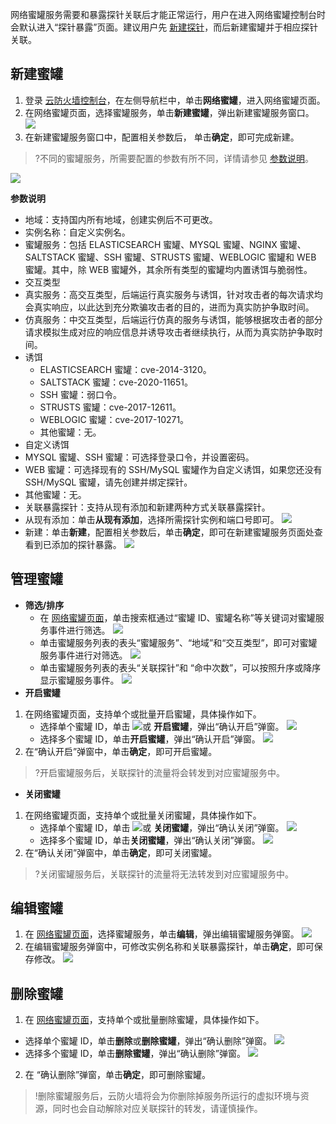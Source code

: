 
网络蜜罐服务需要和暴露探针关联后才能正常运行，用户在进入网络蜜罐控制台时会默认进入“探针暴露”页面。建议用户先 [新建探针](https://cloud.tencent.com/document/product/1132/63906)，而后新建蜜罐并于相应探针关联。

## 新建蜜罐
1. 登录 [云防火墙控制台](https://console.cloud.tencent.com/cfw)，在左侧导航栏中，单击**网络蜜罐**，进入网络蜜罐页面。
2. 在网络蜜罐页面，选择蜜罐服务，单击**新建蜜罐**，弹出新建蜜罐服务窗口。
![](https://qcloudimg.tencent-cloud.cn/raw/fab7681ab039b987bcd9cb7ff31e72dc.png)
3. 在新建蜜罐服务窗口中，配置相关参数后，	单击**确定**，即可完成新建。
>?不同的蜜罐服务，所需要配置的参数有所不同，详情请参见 [参数说明](#explain)。
>
![](https://qcloudimg.tencent-cloud.cn/raw/dc8ad9a44fe44a81a2b75b799689014b.png)

**参数说明**[](id:explain)
- 地域：支持国内所有地域，创建实例后不可更改。
- 实例名称：自定义实例名。
- 蜜罐服务：包括 ELASTICSEARCH 蜜罐、MYSQL 蜜罐、NGINX 蜜罐、SALTSTACK 蜜罐、SSH 蜜罐、STRUSTS 蜜罐、WEBLOGIC 蜜罐和 WEB 蜜罐。其中，除 WEB 蜜罐外，其余所有类型的蜜罐均内置诱饵与脆弱性。
- 交互类型
 - 真实服务：高交互类型，后端运行真实服务与诱饵，针对攻击者的每次请求均会真实响应，以此达到充分欺骗攻击者的目的，进而为真实防护争取时间。
 - 仿真服务：中交互类型，后端运行仿真的服务与诱饵，能够根据攻击者的部分请求模拟生成对应的响应信息并诱导攻击者继续执行，从而为真实防护争取时间。
- 诱饵
  - ELASTICSEARCH 蜜罐：cve-2014-3120。
  - SALTSTACK 蜜罐：cve-2020-11651。
  - SSH 蜜罐：弱口令。
  - STRUSTS 蜜罐：cve-2017-12611。
  - WEBLOGIC 蜜罐：cve-2017-10271。
  - 其他蜜罐：无。
- 自定义诱饵
 - MYSQL 蜜罐、SSH 蜜罐：可选择登录口令，并设置密码。
 - WEB 蜜罐：可选择现有的 SSH/MySQL 蜜罐作为自定义诱饵，如果您还没有 SSH/MySQL 蜜罐，请先创建并绑定探针。
 - 其他蜜罐：无。
- 关联暴露探针：支持从现有添加和新建两种方式关联暴露探针。
 - 从现有添加：单击**从现有添加**，选择所需探针实例和端口号即可。
 ![](https://qcloudimg.tencent-cloud.cn/raw/230819ce5b260a345abd2902ae0ae613.png)
 - 新建：单击**新建**，配置相关参数后，单击**确定**，即可在新建蜜罐服务页面处查看到已添加的探针暴露。
![](https://qcloudimg.tencent-cloud.cn/raw/90d90693a86060280682eea5d727d231.png)

 

## 管理蜜罐
- **筛选/排序**
  - 在 [网络蜜罐页面](https://console.cloud.tencent.com/cfw/honeypot?tab=honeypotservice)，单击搜索框通过“蜜罐 ID、蜜罐名称”等关键词对蜜罐服务事件进行筛选。
![](https://qcloudimg.tencent-cloud.cn/raw/c09b026b551186784b450430d460974e.png)
  - 单击蜜罐服务列表的表头“蜜罐服务”、“地域”和“交互类型”，即可对蜜罐服务事件进行对筛选。
![](https://qcloudimg.tencent-cloud.cn/raw/70b0eb2505ff83d031a12d6be0351b3d.png)
  - 单击蜜罐服务列表的表头“关联探针”和	“命中次数”，可以按照升序或降序显示蜜罐服务事件。
![](https://qcloudimg.tencent-cloud.cn/raw/e49e90836b489de40a468cac5b2896a1.png)
- **开启蜜罐**
 1. 在网络蜜罐页面，支持单个或批量开启蜜罐，具体操作如下。
    - 选择单个蜜罐 ID，单击 ![](https://qcloudimg.tencent-cloud.cn/raw/8cac7be9ccea6507c5c6929c59bea379.png)或 **开启蜜罐**，弹出“确认开启”弹窗。
    ![](https://qcloudimg.tencent-cloud.cn/raw/ede06e1f1b5404d58c5a40e7d9a2ba04.png)
    - 选择多个蜜罐 ID，单击**开启蜜罐**，弹出“确认开启”弹窗。
    ![](https://qcloudimg.tencent-cloud.cn/raw/bd87be995bc056442a5df7ed20258774.png)
 2. 在“确认开启”弹窗中，单击**确定**，即可开启蜜罐。
>?开启蜜罐服务后，关联探针的流量将会转发到对应蜜罐服务中。
>
- **关闭蜜罐**
 1. 在网络蜜罐页面，支持单个或批量关闭蜜罐，具体操作如下。
    - 选择单个蜜罐 ID，单击 ![](https://qcloudimg.tencent-cloud.cn/raw/84f13fcacfe7ed9b2bf9716f493d106d.png)或 **关闭蜜罐**，弹出“确认关闭”弹窗。
  ![](https://qcloudimg.tencent-cloud.cn/raw/89b28a4f2c57c1a32fad218ed4f961a9.png)
    - 选择多个蜜罐 ID，单击**关闭蜜罐**，弹出“确认关闭”弹窗。
  ![](https://qcloudimg.tencent-cloud.cn/raw/76e765962b0fed73b7de903379b5645b.png)
 2. 在“确认关闭”弹窗中，单击**确定**，即可关闭蜜罐。
>?关闭蜜罐服务后，关联探针的流量将无法转发到对应蜜罐服务中。
>

## 编辑蜜罐
1. 在 [网络蜜罐页面](https://console.cloud.tencent.com/cfw/honeypot?tab=honeypotservice)，选择蜜罐服务，单击**编辑**，弹出编辑蜜罐服务弹窗。
![](https://qcloudimg.tencent-cloud.cn/raw/1319c57d040ffd2d1640e94edc0b2a24.png)
2. 在编辑蜜罐服务弹窗中，可修改实例名称和关联暴露探针，单击**确定**，即可保存修改。
![](https://qcloudimg.tencent-cloud.cn/raw/820141a6fc125674f4dbb1e9b04503ee.png)

## 删除蜜罐
1. 在 [网络蜜罐页面](https://console.cloud.tencent.com/cfw/honeypot?tab=honeypotservice)，支持单个或批量删除蜜罐，具体操作如下。
 - 选择单个蜜罐 ID，单击**删除**或**删除蜜罐**，弹出“确认删除”弹窗。
 ![](https://qcloudimg.tencent-cloud.cn/raw/52aed6c75b92984a087130bb8d118d28.png)
 - 选择多个蜜罐 ID，单击**删除蜜罐**，弹出“确认删除”弹窗。
![](https://qcloudimg.tencent-cloud.cn/raw/12d87a4de1b380d5582e97fe346bbbed.png)
2. 在 “确认删除”弹窗，单击**确定**，即可删除蜜罐。
>!删除蜜罐服务后，云防火墙将会为你删除掉服务所运行的虚拟环境与资源，同时也会自动解除对应关联探针的转发，请谨慎操作。

